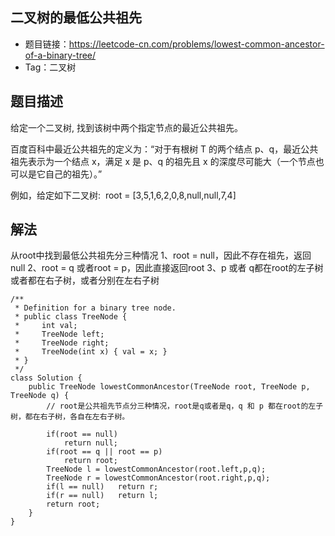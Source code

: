 ## 二叉树的最低公共祖先
- 题目链接：https://leetcode-cn.com/problems/lowest-common-ancestor-of-a-binary-tree/
- Tag：二叉树

## 题目描述
给定一个二叉树, 找到该树中两个指定节点的最近公共祖先。

百度百科中最近公共祖先的定义为：“对于有根树 T 的两个结点 p、q，最近公共祖先表示为一个结点 x，满足 x 是 p、q 的祖先且 x 的深度尽可能大（一个节点也可以是它自己的祖先）。”

例如，给定如下二叉树:  root = [3,5,1,6,2,0,8,null,null,7,4]

## 解法

从root中找到最低公共祖先分三种情况
1、root = null，因此不存在祖先，返回null
2、root = q 或者root = p，因此直接返回root
3、p 或者 q都在root的左子树或者都在右子树，或者分别在左右子树

```
/**
 * Definition for a binary tree node.
 * public class TreeNode {
 *     int val;
 *     TreeNode left;
 *     TreeNode right;
 *     TreeNode(int x) { val = x; }
 * }
 */
class Solution {
    public TreeNode lowestCommonAncestor(TreeNode root, TreeNode p, TreeNode q) {
        // root是公共祖先节点分三种情况，root是q或者是q，q 和 p 都在root的左子树，都在右子树，各自在左右子树。
        
        if(root == null)
            return null;
        if(root == q || root == p)
            return root;
        TreeNode l = lowestCommonAncestor(root.left,p,q);
        TreeNode r = lowestCommonAncestor(root.right,p,q);
        if(l == null)   return r;
        if(r == null)   return l;
        return root;
    }
}
```